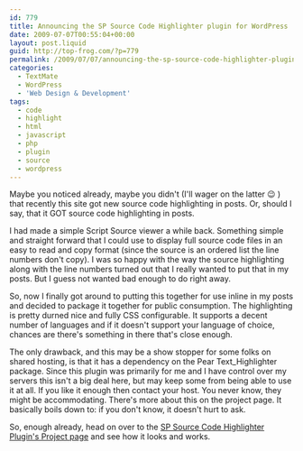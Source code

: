 ```yaml
---
id: 779
title: Announcing the SP Source Code Highlighter plugin for WordPress
date: 2009-07-07T00:55:04+00:00
layout: post.liquid
guid: http://top-frog.com/?p=779
permalink: /2009/07/07/announcing-the-sp-source-code-highlighter-plugin-for-wordpress/
categories:
  - TextMate
  - WordPress
  - 'Web Design & Development'
tags:
  - code
  - highlight
  - html
  - javascript
  - php
  - plugin
  - source
  - wordpress
---
```

Maybe you noticed already, maybe you didn't (I'll wager on the latter 😉 ) that recently this site got new source code highlighting in posts. Or, should I say, that it GOT source code highlighting in posts.

I had made a simple Script Source viewer a while back. Something simple and straight forward that I could use to display full source code files in an easy to read and copy format (since the source is an ordered list the line numbers don't copy). I was so happy with the way the source highlighting along with the line numbers turned out that I really wanted to put that in my posts. But I guess not wanted bad enough to do right away.

So, now I finally got around to putting this together for use inline in my posts and decided to package it together for public consumption. The highlighting is pretty durned nice and fully CSS configurable. It supports a decent number of languages and if it doesn't support your language of choice, chances are there's something in there that's close enough.

The only drawback, and this may be a show stopper for some folks on shared hosting, is that it has a dependency on the Pear Text_Highlighter package. Since this plugin was primarily for me and I have control over my servers this isn't a big deal here, but may keep some from being able to use it at all. If you like it enough then contact your host. You never know, they might be accommodating. There's more about this on the project page. It basically boils down to: if you don't know, it doesn't hurt to ask.

So, enough already, head on over to the [SP Source Code Highlighter Plugin's Project page](http://top-frog.com/projects/sp-highlight-source/) and see how it looks and works.
